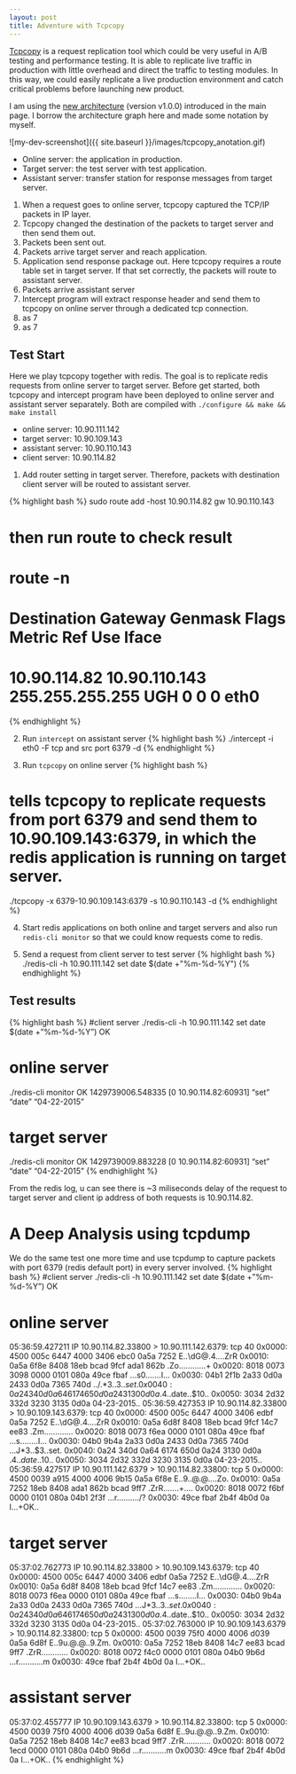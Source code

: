 ```yaml
---
layout: post
title: Adventure with Tcpcopy
---
```


[Tcpcopy](https://github.com/session-replay-tools/tcpcopy) is a request replication tool which could be very useful in A/B testing and performance testing. It is able to replicate live traffic in production with little overhead and direct the traffic to testing modules. In this way, we could easily replicate a live production environment and catch critical problems before launching new product.

I am using the [new architecture](https://github.com/session-replay-tools/tcpcopy) (version v1.0.0) introduced in the main page. I borrow the architecture graph here and made some notation by myself.


![my-dev-screenshot]({{ site.baseurl }}/images/tcpcopy_anotation.gif)

* Online server: the application in production.
* Target server: the test server with test application.
* Assistant server: transfer station for response messages from target server.


1. When a request goes to online server, tcpcopy captured the TCP/IP packets in IP layer.
2. Tcpcopy changed the destination of the packets to target server and then send them out.
3. Packets been sent out.
4. Packets arrive target server and reach application.
5. Application send response package out. Here tcpcopy requires a route table set in target server. If that set correctly, the packets will route to assistant server.
6. Packets arrive assistant server
7. Intercept program will extract response header and send them to tcpcopy on online server through a dedicated tcp connection.
8. as 7
9. as 7

## Test Start

Here we play tcpcopy together with redis. The goal is to replicate redis requests from online server to target server. Before get started, both tcpcopy and intercept program have been deployed to online server and assistant server separately. Both are compiled with `./configure && make && make install`

* online server: 10.90.111.142
* target server: 10.90.109.143
* assistant server: 10.90.110.143
* client server: 10.90.114.82

1. Add router setting in target server. Therefore, packets with destination client server will be routed to assistant server.

{% highlight bash %}
sudo route add -host 10.90.114.82 gw 10.90.110.143
# then run route to check result
# route -n
# Destination     Gateway         Genmask         Flags Metric Ref    Use Iface
# 10.90.114.82    10.90.110.143   255.255.255.255 UGH   0      0        0 eth0
{% endhighlight %}

2. Run `intercept` on assistant server
{% highlight bash %}
./intercept -i eth0 -F tcp and src port 6379 -d
{% endhighlight %}

3. Run `tcpcopy` on online server
{% highlight bash %}
# tells tcpcopy to replicate requests from port 6379 and send them to 10.90.109.143:6379, in which the redis application is running on target server.
./tcpcopy -x 6379-10.90.109.143:6379 -s 10.90.110.143 -d
{% endhighlight %}

4. Start redis applications on both online and target servers and also run `redis-cli monitor` so that we could know requests come to redis.

5. Send a request from client server to test server
{% highlight bash %}
./redis-cli -h 10.90.111.142 set date $(date +"%m-%d-%Y")
{% endhighlight %}

## Test results
{% highlight bash %}
#client server
./redis-cli -h 10.90.111.142 set date $(date +”%m-%d-%Y”)
OK
# online server
./redis-cli monitor
OK
1429739006.548335 [0 10.90.114.82:60931] “set” “date” “04-22-2015”
# target server
./redis-cli monitor
OK
1429739009.883228 [0 10.90.114.82:60931] “set” “date” “04-22-2015”
{% endhighlight %}

From the redis log, u can see there is ~3 miliseconds delay of the request to target server and client ip address of both requests is 10.90.114.82.

# A Deep Analysis using tcpdump
We do the same test one more time and use tcpdump to capture packets with port 6379 (redis default port) in every server involved.
{% highlight bash %}
#client server
./redis-cli -h 10.90.111.142 set date $(date +”%m-%d-%Y”)
OK
# online server
05:36:59.427211 IP 10.90.114.82.33800 > 10.90.111.142.6379: tcp 40
        0x0000:  4500 005c 6447 4000 3406 ebc0 0a5a 7252  E..\dG@.4....ZrR
        0x0010:  0a5a 6f8e 8408 18eb bcad 9fcf ada1 862b  .Zo............+
        0x0020:  8018 0073 3098 0000 0101 080a 49ce fbaf  ...s0.......I...
        0x0030:  04b1 2f1b 2a33 0d0a 2433 0d0a 7365 740d  ../.*3..$3..set.
        0x0040:  0a24 340d 0a64 6174 650d 0a24 3130 0d0a  .$4..date..$10..
        0x0050:  3034 2d32 332d 3230 3135 0d0a            04-23-2015..
05:36:59.427353 IP 10.90.114.82.33800 > 10.90.109.143.6379: tcp 40
        0x0000:  4500 005c 6447 4000 3406 edbf 0a5a 7252  E..\dG@.4....ZrR
        0x0010:  0a5a 6d8f 8408 18eb bcad 9fcf 14c7 ee83  .Zm.............
        0x0020:  8018 0073 f6ea 0000 0101 080a 49ce fbaf  ...s........I...
        0x0030:  04b0 9b4a 2a33 0d0a 2433 0d0a 7365 740d  ...J*3..$3..set.
        0x0040:  0a24 340d 0a64 6174 650d 0a24 3130 0d0a  .$4..date..$10..
        0x0050:  3034 2d32 332d 3230 3135 0d0a            04-23-2015..
05:36:59.427517 IP 10.90.111.142.6379 > 10.90.114.82.33800: tcp 5
        0x0000:  4500 0039 a915 4000 4006 9b15 0a5a 6f8e  E..9..@.@....Zo.
        0x0010:  0a5a 7252 18eb 8408 ada1 862b bcad 9ff7  .ZrR.......+....
        0x0020:  8018 0072 f6bf 0000 0101 080a 04b1 2f3f  ...r........../?
        0x0030:  49ce fbaf 2b4f 4b0d 0a                   I...+OK..
# target server
05:37:02.762773 IP 10.90.114.82.33800 > 10.90.109.143.6379: tcp 40
        0x0000:  4500 005c 6447 4000 3406 edbf 0a5a 7252  E..\dG@.4....ZrR
        0x0010:  0a5a 6d8f 8408 18eb bcad 9fcf 14c7 ee83  .Zm.............
        0x0020:  8018 0073 f6ea 0000 0101 080a 49ce fbaf  ...s........I...
        0x0030:  04b0 9b4a 2a33 0d0a 2433 0d0a 7365 740d  ...J*3..$3..set.
        0x0040:  0a24 340d 0a64 6174 650d 0a24 3130 0d0a  .$4..date..$10..
        0x0050:  3034 2d32 332d 3230 3135 0d0a            04-23-2015..
05:37:02.763000 IP 10.90.109.143.6379 > 10.90.114.82.33800: tcp 5
        0x0000:  4500 0039 75f0 4000 4006 d039 0a5a 6d8f  E..9u.@.@..9.Zm.
        0x0010:  0a5a 7252 18eb 8408 14c7 ee83 bcad 9ff7  .ZrR............
        0x0020:  8018 0072 f4c0 0000 0101 080a 04b0 9b6d  ...r...........m
        0x0030:  49ce fbaf 2b4f 4b0d 0a                   I...+OK..
# assistant server
05:37:02.455777 IP 10.90.109.143.6379 > 10.90.114.82.33800: tcp 5
        0x0000:  4500 0039 75f0 4000 4006 d039 0a5a 6d8f  E..9u.@.@..9.Zm.
        0x0010:  0a5a 7252 18eb 8408 14c7 ee83 bcad 9ff7  .ZrR............
        0x0020:  8018 0072 1ecd 0000 0101 080a 04b0 9b6d  ...r...........m
        0x0030:  49ce fbaf 2b4f 4b0d 0a                   I...+OK..
{% endhighlight %}









